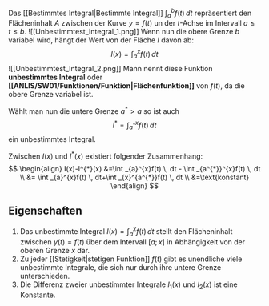 Das [[Bestimmtes Integral|Bestimmte Integral]] $\int _{a}^{b}f(t) \, dt$ repräsentiert den Flächeninhalt $A$
zwischen der Kurve $y=f(t)$ un der $t$-Achse im Intervall $a\leq t\leq b$.
![[Unbestimmtest_Integral_1.png]]
Wenn nun die obere Grenze $b$ variabel wird, hängt der Wert von der Fläche $I$ davon ab:
$$
I(x) = \int _{a}^{x} f(t)\, dt 
$$
![[Unbestimmtest_Integral_2.png]]
Mann nennt diese Funktion **unbestimmtes Integral** oder **[[ANLIS/SW01/Funktionen/Funktion|Flächenfunktion]]** von $f(t)$, da die obere Grenze variabel ist.

Wählt man nun die untere Grenze $a^{*} \gt a$ so ist auch 
$$
I^{*}= \int _{a^{*}}^{x}f(t) \, dt 
$$
ein unbestimmtes Integral.

Zwischen $I(x)$ und $I^{*}(x)$ existiert folgender Zusammenhang:
$$
\begin{align}
I(x)-I^{*}(x) &=\int _{a}^{x}f(t) \, dt - \int _{a^{*}}^{x}f(t) \, dt \\
&= \int _{a}^{x}f(t) \, dt+\int _{x}^{a^{*}}f(t) \, dt \\
&=\text{konstant}    
\end{align}
$$

## Eigenschaften
1. Das unbestimmte Integral $I(x) = \int _{a}^{x}f(t) \, dt$ stellt den Flächeninhalt zwischen $y(t)=f(t)$ über dem Intervall $[a;x]$ in Abhängigkeit von der oberen Grenze $x$ dar.
2. Zu jeder [[Stetigkeit|stetigen Funktion]] $f(t)$ gibt es unendliche viele unbestimmte Integrale, die sich nur durch ihre untere Grenze unterschieden.
3. Die Differenz zweier unbestimmter Integrale $I_{1}(x)$ und $I_{2}(x)$ ist eine Konstante.